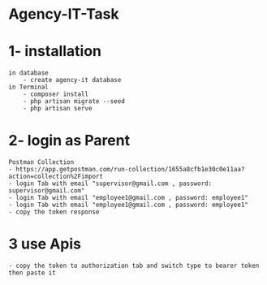 # Agency-IT-Task

# 1- installation
    in database
        - create agency-it database 
    in Terminal
        - composer install
        - php artisan migrate --seed
        - php artisan serve

# 2- login as Parent
    Postman Collection 
    - https://app.getpostman.com/run-collection/1655a8cfb1e30c0e11aa?action=collection%2Fimport
    - login Tab with email "supervisor@gmail.com , password: supervisor@gmail.com"
    - login Tab with email "employee1@gmail.com , password: employee1"
    - login Tab with email "employee1@gmail.com , password: employee1"
    - copy the token response 
    
# 3 use Apis 
    - copy the token to authorization tab and switch type to bearer token then paste it

